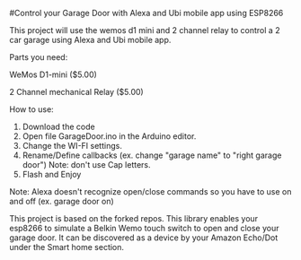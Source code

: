#Control your Garage Door with Alexa and Ubi mobile app using ESP8266


This project will use the wemos d1 mini and 2 channel relay to control a 2 car garage using Alexa and Ubi mobile app.

Parts you need:

WeMos D1-mini ($5.00)

2 Channel mechanical Relay ($5.00)

How to use:

1. Download the code
2. Open file GarageDoor.ino in the Arduino editor.
3. Change the WI-FI settings.
4. Rename/Define callbacks (ex. change "garage name" to "right garage door") Note: don't use Cap letters.
5. Flash and Enjoy

Note: Alexa doesn't recognize open/close commands so you have to use on and off (ex. garage door on)


This project is based on the forked repos. This library enables your esp8266 to simulate a Belkin Wemo touch switch to open and close your garage door. It can be discovered as a device by your Amazon Echo/Dot under the Smart home section. 


